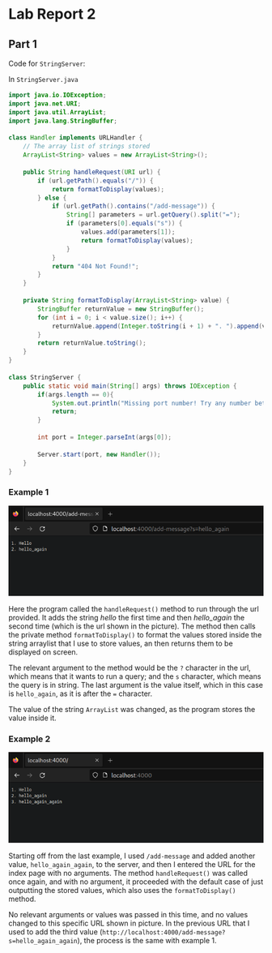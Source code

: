 # Lab Report 2

## Part 1

Code for `StringServer`:

In `StringServer.java`

```java
import java.io.IOException;
import java.net.URI;
import java.util.ArrayList;
import java.lang.StringBuffer;

class Handler implements URLHandler {
    // The array list of strings stored
    ArrayList<String> values = new ArrayList<String>();

    public String handleRequest(URI url) {
        if (url.getPath().equals("/")) {
            return formatToDisplay(values);
        } else {
            if (url.getPath().contains("/add-message")) {
                String[] parameters = url.getQuery().split("=");
                if (parameters[0].equals("s")) {
                    values.add(parameters[1]);
                    return formatToDisplay(values);
                }
            }
            return "404 Not Found!";
        }
    }

    private String formatToDisplay(ArrayList<String> value) {
        StringBuffer returnValue = new StringBuffer();
        for (int i = 0; i < value.size(); i++) {
            returnValue.append(Integer.toString(i + 1) + ". ").append(value.get(i)).append('\n');
        }
        return returnValue.toString();
    }
}

class StringServer {
    public static void main(String[] args) throws IOException {
        if(args.length == 0){
            System.out.println("Missing port number! Try any number between 1024 to 49151");
            return;
        }

        int port = Integer.parseInt(args[0]);

        Server.start(port, new Handler());
    }
}
```

### Example 1

![Example_Image_1](report2_images/Screenshot%20from%202023-10-22%2016-05-36.png)

Here the program called the `handleRequest()` method to run through the url
provided. It adds the string _hello_ the first time and then _hello_again_ the
second time (which is the url shown in the picture). The method then calls the
private method `formatToDisplay()` to format the values stored inside the 
string arraylist that I use to store values, an then returns them to be 
displayed on screen.

The relevant argument to the method would be the `?` character in the url, which
means that it wants to run a query; and the `s` character, which means the query
is in string. The last argument is the value itself, which in this case is
`hello_again`, as it is after the `=` character.

The value of the string `ArrayList` was changed, as the program stores the value
inside it.


### Example 2

![Example_Image_2](report2_images/Screenshot%20from%202023-10-22%2016-05-51.png)

Starting off from the last example, I used `/add-message` and added another value, 
`hello_again_again`, to the server, and then I entered the URL for the index 
page with no arguments. The method `handleRequest()` was called once again, and
with no argument, it proceeded with the default case of just outputting the 
stored values, which also uses the `formatToDisplay()` method.

No relevant arguments or values was passed in this time, and no values changed 
to this specific URL shown in picture. In the previous URL that I used to add 
the third value (`http://localhost:4000/add-message?s=hello_again_again`), the
process is the same with example 1.

